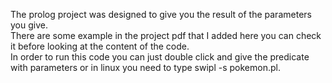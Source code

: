 The prolog project was designed to give you the result of the parameters you give.<br/>
There are some example in the project pdf that I added here you can check it before looking at the content of the code.<br/>
In order to run this code you can just double click and give the predicate with parameters or in linux you need to type
swipl -s pokemon.pl.
